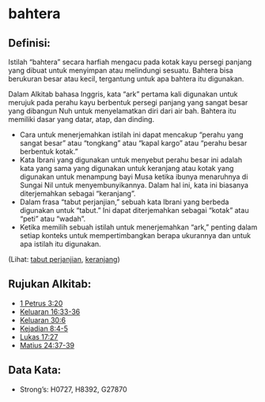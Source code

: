 # bahtera

## Definisi:

Istilah “bahtera” secara harfiah mengacu pada kotak kayu persegi panjang yang dibuat untuk menyimpan atau melindungi sesuatu. Bahtera bisa berukuran besar atau kecil, tergantung untuk apa bahtera itu digunakan.

 Dalam Alkitab bahasa Inggris, kata “ark” pertama kali digunakan untuk merujuk pada perahu kayu berbentuk persegi panjang yang sangat besar yang dibangun Nuh untuk menyelamatkan diri dari air bah. Bahtera itu memiliki dasar yang datar, atap, dan dinding.
* Cara untuk menerjemahkan istilah ini dapat mencakup “perahu yang sangat besar” atau “tongkang” atau “kapal kargo” atau “perahu besar berbentuk kotak.”
* Kata Ibrani yang digunakan untuk menyebut perahu besar ini adalah kata yang sama yang digunakan untuk keranjang atau kotak yang digunakan untuk menampung bayi Musa ketika ibunya menaruhnya di Sungai Nil untuk menyembunyikannya. Dalam hal ini, kata ini biasanya diterjemahkan sebagai “keranjang”.
* Dalam frasa “tabut perjanjian,” sebuah kata Ibrani yang berbeda digunakan untuk “tabut.” Ini dapat diterjemahkan sebagai “kotak” atau “peti” atau “wadah”.
* Ketika memilih sebuah istilah untuk menerjemahkan “ark,” penting dalam setiap konteks untuk mempertimbangkan berapa ukurannya dan untuk apa istilah itu digunakan.

(Lihat: [tabut perjanjian](../kt/arkofthecovenant.md), [keranjang](../other/basket.md))

## Rujukan Alkitab:

* [1 Petrus 3:20](rc://en/tn/help/1pe/03/20)
* [Keluaran 16:33-36](rc://en/tn/help/exo/16/33)
* [Keluaran 30:6](rc://en/tn/help/exo/30/06)
* [Kejadian 8:4-5](rc://en/tn/help/gen/08/04)
* [Lukas 17:27](rc://en/tn/help/luk/17/27)
* [Matius 24:37-39](rc://en/tn/help/mat/24/37)

## Data Kata:

* Strong’s: H0727, H8392, G27870
